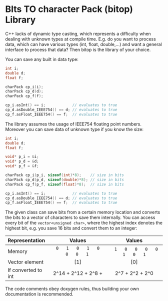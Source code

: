 # BIts TO character Pack (bitop) Library

C++ lacks of dynamic type casting, which represents a difficulty when
dealing with unknown types at compile time. E.g. do you want to
process data, which can have various types (int, float, double,...) and want
a general interface to process that data? Then bitop is the library of
your choice.

You can save any built in data type:
```cpp
int i;
double d;
float f;

charPack cp_i(i);
charPack cp_d(d);
charPack cp_f(f);

cp_i.asInt() == i;            // evaluates to true
cp_d.asDouble_IEEE754() == d; // evaluates to true
cp_f.asFloat_IEEE754() == f;  // evaluates to true
```
The library assumes the usage of IEEE754 floating point numbers.  
Moreover you can save data of unknown type if you know the size:
```cpp
int i;
double d;
float f;

void* p_i = &i;
void* p_d = &d;
void* p_f = &f;

charPack cp_i(p_i, sizeof(int)*8);    // size in bits
charPack cp_d(p_d, sizeof(double)*8); // size in bits
charPack cp_f(p_f, sizeof(float)*8);  // size in bits

cp_i.asInt() == i;            // evaluates to true
cp_d.asDouble_IEEE754() == d; // evaluates to true
cp_f.asFloat_IEEE754() == f;  // evaluates to true
```
The given class can save bits from a certain memory location and
converts the bits to a vector of characters to save them internally. You
can access every bit of the `vector<unsigned char>`, where the highest
index denotes the highest bit, e.g. you save 16 bits and convert them
to an integer:

Representation       | Values                              | Values                               |
:--------------------|:-----------------------------------:|:------------------------------------:|
Memory               |`0   1   0   1   0   0   0   1`&nbsp;|&nbsp;` 1   0   0   0   0   1   0   1`|
Vector element       |                 [1]                 |                  [0]                 |
If converted to int  |          2^14 + 2^12 + 2^8 +        |            2^7 + 2^2 + 2^0           |

The code comments obey doxygen rules, thus building your own
documentation is recommended.
